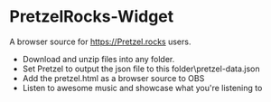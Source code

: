 # PretzelRocks-Widget

A browser source for https://Pretzel.rocks users.

 - Download and unzip files into any folder.
 - Set Pretzel to output the json file to this folder\pretzel-data.json
 - Add the pretzel.html as a browser source to OBS
 - Listen to awesome music and showcase what you're listening to
